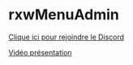 # rxwMenuAdmin

[Clique ici pour rejoindre le Discord](https://discord.gg/QfafnbUDYH)

[Vidéo présentation](https://youtu.be/c3gB0ojzXPQ)
